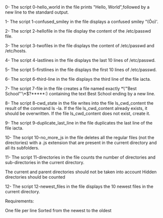 0- The script 0-hello_world in the file prints "Hello, World",followed by a new line to the standard output.

1- The script 1-confused_smiley in the file displays a confused smiley "(Ôo)'.

2- The script 2-hellofile in the file display the content of the /etc/passwd file.

3- The script 3-twofiles in the file displays the content of /etc/passwd and /etc/hosts.

4- The script 4-lastlines in the file displays the last 10 lines of /etc/passwd.

5- The script 5-firstlines in the file displays the first 10 lines of /etc/passwd.

6- The script 6-third-line in the file displays the third line of the file iacta.

7- The script 7-file in the file creates a file named exactly \*\\'"Best School"\'\\*$\?\*\*\*\*\*:) containing the text Best School ending by a new line.

8- The script 8-cwd_state in the file writes into the file ls_cwd_content the result of the command ls -la. If the file ls_cwd_content already exists, it should be overwritten. If the file ls_cwd_content does not exist, create it.

9- The script 9-duplicate_last_line in the file duplicates the last line of the file iacta.

10- The script 10-no_more_js in the file deletes all the regular files (not the directories) with a .js extension that are present in the current directory and all its subfolders.

11- The script 11-directories in the file counts the number of directories and sub-directories in the current directory.

The current and parent directories should not be taken into account
Hidden directories should be counted

12- The script 12-newest_files in the file displays the 10 newest files in the current directory.

Requirements:

One file per line
Sorted from the newest to the oldest
